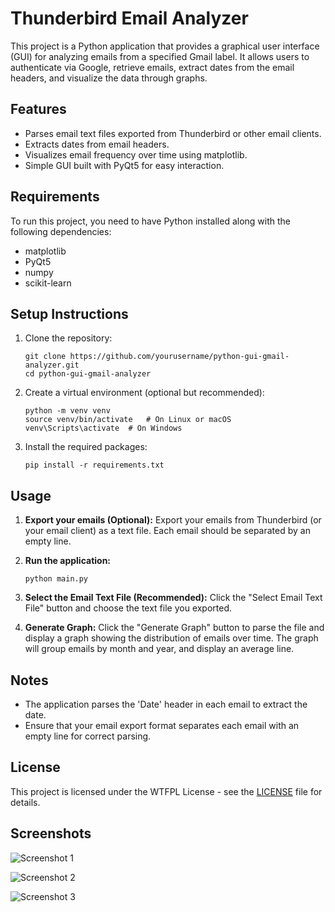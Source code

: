 # Thunderbird Email Analyzer

This project is a Python application that provides a graphical user interface (GUI) for analyzing emails from a specified Gmail label. It allows users to authenticate via Google, retrieve emails, extract dates from the email headers, and visualize the data through graphs.

## Features

- Parses email text files exported from Thunderbird or other email clients.
- Extracts dates from email headers.
- Visualizes email frequency over time using matplotlib.
- Simple GUI built with PyQt5 for easy interaction.

## Requirements

To run this project, you need to have Python installed along with the following dependencies:

- matplotlib
- PyQt5
- numpy
- scikit-learn

## Setup Instructions

1.  Clone the repository:

    ```
    git clone https://github.com/yourusername/python-gui-gmail-analyzer.git
    cd python-gui-gmail-analyzer
    ```
2.  Create a virtual environment (optional but recommended):

    ```
    python -m venv venv
    source venv/bin/activate   # On Linux or macOS
    venv\Scripts\activate  # On Windows
    ```
3.  Install the required packages:

    ```
    pip install -r requirements.txt
    ```

## Usage

1.  **Export your emails (Optional):** Export your emails from Thunderbird (or your email client) as a text file. Each email should be separated by an empty line.
2.  **Run the application:**

    ```
    python main.py
    ```
3.  **Select the Email Text File (Recommended):** Click the "Select Email Text File" button and choose the text file you exported.
4.  **Generate Graph:** Click the "Generate Graph" button to parse the file and display a graph showing the distribution of emails over time.  The graph will group emails by month and year, and display an average line.

## Notes

*   The application parses the 'Date' header in each email to extract the date.
*   Ensure that your email export format separates each email with an empty line for correct parsing.

## License

This project is licensed under the WTFPL License - see the [LICENSE](LICENSE) file for details.

## Screenshots
![Screenshot 1](screenshots/screenshot1.png)

![Screenshot 2](screenshots/screenshot2.png)

![Screenshot 3](screenshots/screenshot3.png)